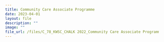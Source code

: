 ```yaml
---
title: Community Care Associate Programme
date: 2023-04-01
layout: file
description: ""
image: ""
file_url: /files/C_78_KWSC_CHALK 2022_Community Care Associate Programme - Copy.pdf
---
```

